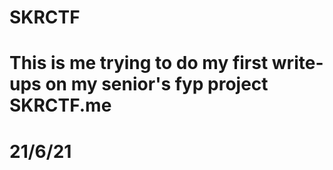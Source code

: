 # SKRCTF
# This is me trying to do my first write-ups on my senior's fyp project SKRCTF.me
# 21/6/21
